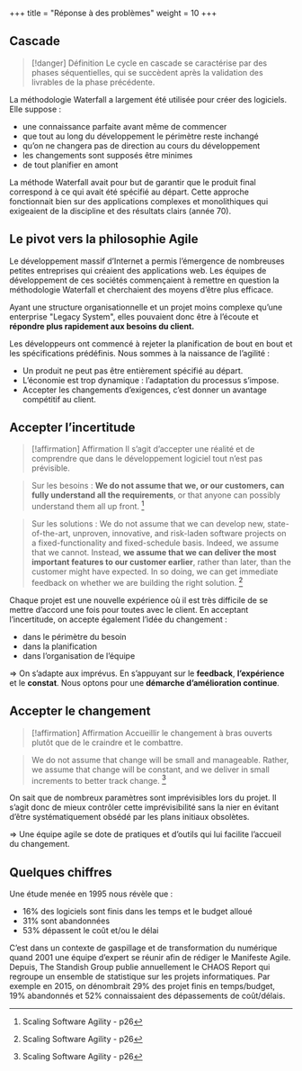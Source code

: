 +++
title = "Réponse à des problèmes"
weight = 10
+++

## Cascade

> [!danger] Définition
>  Le cycle en cascade se caractérise par des phases séquentielles, qui se succèdent après la
>  validation des livrables de la phase précédente.

La méthodologie Waterfall a largement été utilisée pour créer des logiciels. Elle suppose :

- une connaissance parfaite avant même de commencer
- que tout au long du développement le périmètre reste inchangé
- qu’on ne changera pas de direction au cours du développement
- les changements sont supposés être minimes
- de tout planifier en amont

La méthode Waterfall avait pour but de garantir que le produit final correspond à ce qui avait
été spécifié au départ. Cette approche fonctionnait bien sur des applications complexes et
monolithiques qui exigeaient de la discipline et des résultats clairs (année 70).

## Le pivot vers la philosophie Agile

Le développement massif d’Internet a permis l’émergence de nombreuses petites entreprises
qui créaient des applications web. Les équipes de développement de ces sociétés commençaient à remettre en question la méthodologie Waterfall et cherchaient des moyens d’être plus efficace. 

Ayant une structure organisationnelle et un projet moins complexe qu’une enterprise "Legacy System", elles pouvaient donc être à l’écoute et **répondre plus rapidement aux besoins du client.**

Les développeurs ont commencé à rejeter la planification de bout en bout et les spécifications
prédéfinis. Nous sommes à la naissance de l’agilité :
- Un produit ne peut pas être entièrement spécifié au départ.
- L’économie est trop dynamique : l’adaptation du processus s’impose.
- Accepter les changements d’exigences, c’est donner un avantage compétitif au client.

## Accepter l’incertitude

> [!affirmation] Affirmation
>  Il s’agit d’accepter une réalité et de comprendre que dans le développement logiciel tout
>  n’est pas prévisible.

> Sur les besoins : **We do not assume that we, or our customers, can fully understand all the requirements**, or that anyone can possibly understand them all up front. [^1]

> Sur les solutions : We do not assume that we can develop new, state-of-the-art, unproven, innovative, and risk-laden software projects on a fixed-functionality and fixed-schedule basis. Indeed, we assume that we cannot. Instead, **we assume that we can deliver the most important features to our customer earlier**, rather than later, than the customer might have expected. In so doing, we can get immediate feedback on whether we are building the right solution. [^1]

Chaque projet est une nouvelle expérience où il est très difficile de se mettre d’accord une
fois pour toutes avec le client. En acceptant l’incertitude, on accepte également l’idée du
changement :
- dans le périmètre du besoin
- dans la planification
- dans l’organisation de l’équipe

⇒ On s’adapte aux imprévus. En s’appuyant sur le **feedback**, **l’expérience** et le **constat**. Nous
optons pour une **démarche d’amélioration continue**.

## Accepter le changement

> [!affirmation] Affirmation
>  Accueillir le changement à bras ouverts plutôt que de le craindre et le combattre.

> We do not assume that change will be small and manageable. Rather, we assume that change will be constant, and we deliver in small increments to better track change. [^1]

On sait que de nombreux paramètres sont imprévisibles lors du projet. Il s’agit donc de mieux
contrôler cette imprévisibilité sans la nier en évitant d’être systématiquement obsédé par les
plans initiaux obsolètes.

⇒ Une équipe agile se dote de pratiques et d’outils qui lui facilite l’accueil du changement.

## Quelques chiffres
Une étude menée en 1995 nous révèle que :
- 16% des logiciels sont finis dans les temps et le budget alloué
- 31% sont abandonnées
- 53% dépassent le coût et/ou le délai

C’est dans un contexte de gaspillage et de transformation du numérique quand 2001 une
équipe d’expert se réunir afin de rédiger le Manifeste Agile.
Depuis, The Standish Group publie annuellement le CHAOS Report qui regroupe un ensemble
de statistique sur les projets informatiques. Par exemple en 2015, on dénombrait 29% des projet finis en temps/budget, 19% abandonnés et 52% connaissaient des dépassements de
coût/délais.

[^1]: Scaling Software Agility - p26